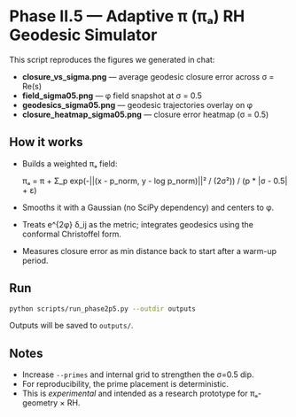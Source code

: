 # Phase II.5 — Adaptive π (πₐ) RH Geodesic Simulator

This script reproduces the figures we generated in chat:

- **closure_vs_sigma.png** — average geodesic closure error across σ = Re(s)
- **field_sigma05.png** — φ field snapshot at σ = 0.5
- **geodesics_sigma05.png** — geodesic trajectories overlay on φ
- **closure_heatmap_sigma05.png** — closure error heatmap (σ = 0.5)

## How it works

- Builds a weighted πₐ field:

  πₐ = π + Σ_p exp(-||(x - p_norm, y - log p_norm)||² / (2σ²)) / (p * |σ - 0.5| + ε)

- Smooths it with a Gaussian (no SciPy dependency) and centers to φ.
- Treats e^{2φ} δ_ij as the metric; integrates geodesics using the conformal Christoffel form.

- Measures closure error as min distance back to start after a warm-up period.


## Run

```bash
python scripts/run_phase2p5.py --outdir outputs
```

Outputs will be saved to `outputs/`.

## Notes

- Increase `--primes` and internal grid to strengthen the σ=0.5 dip.
- For reproducibility, the prime placement is deterministic.
- This is *experimental* and intended as a research prototype for πₐ-geometry × RH.
